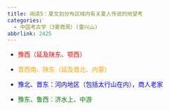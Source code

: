 ```yaml
---
title: 阅读5：夏文划分布区域内有关夏人传说的地望考
categories:
  - 中国考古学（3夏商周）(雷兴山)
abbrlink: 2425
---
```

<style>
  .a {
    color: #FF0000;
  }
  .b {
    color: #FFA500;
  }
  .c {
    color: #0000FF;
  }
  .d {
    color: #008000;
  }
</style>

- <p class="a">豫西（延及陕东、颚西）</p>
- <p class="b">晋西南、陕东（延及晋北、内蒙）</p>
- <p class="c">豫北、晋东：河内地区（包括太行山在内），商人老家</p>
- <p class="d">豫东、鲁西：济水上、中游</p>

